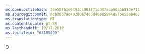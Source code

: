 ```yaml
---
ms.openlocfilehash: 38e58f61e6493dc90ff71cd47aca9da5b873e711
ms.sourcegitcommit: 8cb26b7dd40280a7403d46ee59a4e57be55ab462
ms.translationtype: MT
ms.contentlocale: pt-BR
ms.lasthandoff: 10/17/2019
ms.locfileid: "68185499"
---
```

O
